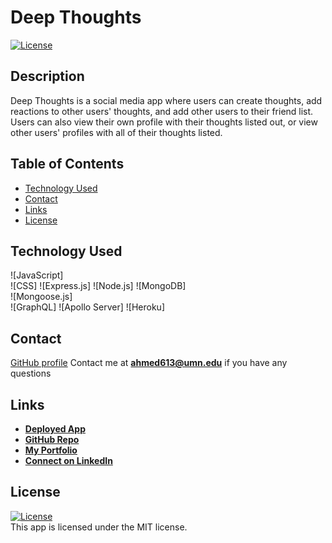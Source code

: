 # Deep Thoughts

 <a href=./LICENSE>![License](https://img.shields.io/badge/License%3A-MIT-green.svg)</a>  

## Description
Deep Thoughts is a social media app where users can create thoughts, add reactions to other users' thoughts, and add other users to their friend list. Users can also view their own profile with their thoughts listed out, or view other users' profiles with all of their thoughts listed.


## Table of Contents
- [Technology Used](#technology-used)
- [Contact](#contact)
- [Links](#links)
- [License](#license)


## Technology Used
![JavaScript]       
![CSS]
![Express.js]
![Node.js] 
![MongoDB]  
![Mongoose.js]  
![GraphQL]
![Apollo Server] 
![Heroku] 


## Contact
[GitHub profile](https://github.com/azizahmed77/)
Contact me at **ahmed613@umn.edu** if you have any questions

## Links
- **[Deployed App](https://arcane-depths-10773.herokuapp.com)**
- **[GitHub Repo](https://github.com/azizahmed77/Deep-Thoughts)**
- **[My Portfolio](https://azizahmed77.github.io/React-Portfolio/)**
- **[Connect on LinkedIn](https://www.linkedin.com/in/aziz-ahmed)**

## License  
<a href=./LICENSE>![License](https://img.shields.io/badge/License%3A-MIT-green.svg)</a>     
This app is licensed under the MIT license.